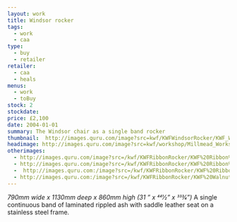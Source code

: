```yaml
---
layout: work
title: Windsor rocker
tags:
  - work
  - caa
type: 
  - buy
  - retailer
retailer:
  - caa
  - heals
menus: 
  - work
  - toBuy
stock: 2
stockdate: 
price: £2,100
date: 2004-01-01
summary: The Windsor chair as a single band rocker
thumbnail:  http://images.quru.com/image?src=kwf/KWFWindsorRocker/KWF_Windsor_Rocker_side_view_cut.jpg&width=175&height=175&fill=%23ffffff
headimage: http://images.quru.com/image?src=kwf/workshop/Millmead_Workshop_Katie_Walker_Furniture_S_FL_orig.jpg
otherimages:
  - http://images.quru.com/image?src=/kwf/KWFRibbonRocker/KWF%20Ribbon%20rocking%20chair%20back.tif&width=175&height=175&left=0.03&top=0.133&right=0.97&bottom=0.75&format=jpg&strip=1
  - http://images.quru.com/image?src=/kwf/KWFRibbonRocker/KWF%20Ribbon%20rocking%20chair%20front%20on.tif&top=0.16&bottom=0.82&width=175&height=175&format=jpg&strip=1
  -  http://images.quru.com:/image?src=/kwf/KWFRibbonRocker/KWF%20Ribbon%20rocking%20chair%20side.tif&width=175&height=175&left=0.1&right=0.9&fill=auto&format=jpg&strip=1
  - http://images.quru.com:/image?src=/kwf/KWFRibbonRocker/KWF%20Walnut%20Ribbon%20front%2034.jpeg&width=175&height=175&fill=%23ffffff&left=0.156&top=0.08125&right=0.839&bottom=0.965&format=jpg&strip=1
---
```

_790mm wide x 1130mm deep x 860mm high (31 ” x 441⁄2” x 333⁄4”)_
A single continuous band of laminated rippled ash with saddle leather seat on a stainless steel frame.
